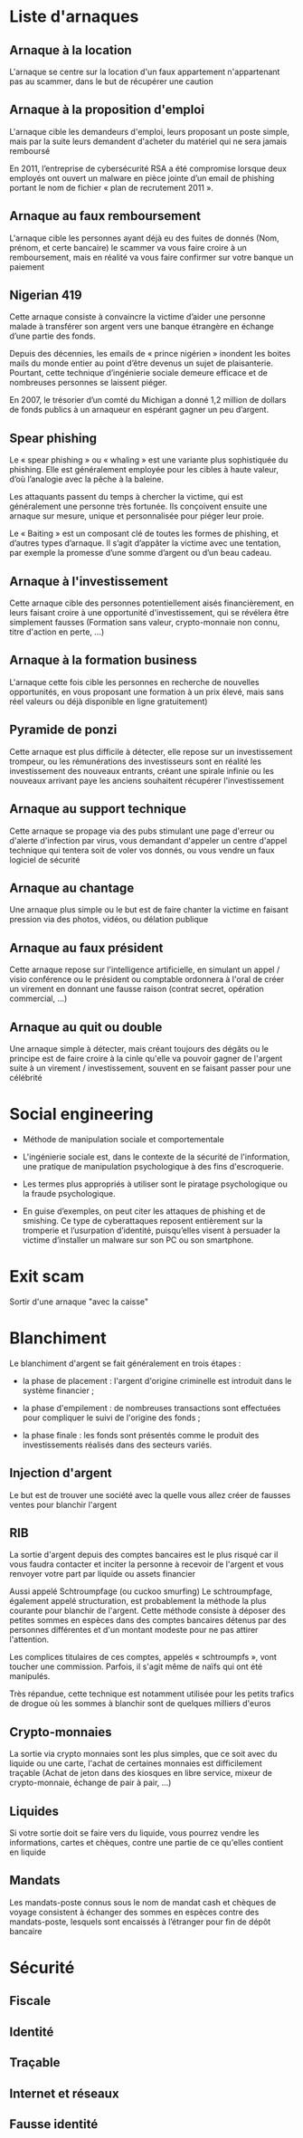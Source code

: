 # Liste d'arnaques

## Arnaque à la location
L'arnaque se centre sur la location d'un faux appartement n'appartenant pas au scammer, dans le but de récupérer une caution

## Arnaque à la proposition d'emploi
L'arnaque cible les demandeurs d'emploi, leurs proposant un poste simple, mais par la suite leurs demandent d'acheter du matériel qui ne sera jamais remboursé

En 2011, l’entreprise de cybersécurité RSA a été compromise lorsque deux employés ont ouvert un malware en pièce jointe d’un email de phishing portant le nom de fichier « plan de recrutement 2011 ».

## Arnaque au faux remboursement
L'arnaque cible les personnes ayant déjà eu des fuites de donnés (Nom, prénom, et certe bancaire)
le scammer va vous faire croire à un remboursement, mais en réalité va vous faire confirmer sur votre banque un paiement

## Nigerian 419
Cette arnaque consiste à convaincre la victime d’aider une personne malade à transférer son argent vers une banque étrangère en échange d’une partie des fonds.

Depuis des décennies, les emails de « prince nigérien » inondent les boites mails du monde entier au point d’être devenus un sujet de plaisanterie. Pourtant, cette technique d’ingénierie sociale demeure efficace et de nombreuses personnes se laissent piéger.

En 2007, le trésorier d’un comté du Michigan a donné 1,2 million de dollars de fonds publics à un arnaqueur en espérant gagner un peu d’argent.

## Spear phishing
Le « spear phishing » ou « whaling » est une variante plus sophistiquée du phishing. Elle est généralement employée pour les cibles à haute valeur, d’où l’analogie avec la pêche à la baleine.

Les attaquants passent du temps à chercher la victime, qui est généralement une personne très fortunée. Ils conçoivent ensuite une arnaque sur mesure, unique et personnalisée pour piéger leur proie.

Le « Baiting » est un composant clé de toutes les formes de phishing, et d’autres types d’arnaque. Il s’agit d’appâter la victime avec une tentation, par exemple la promesse d’une somme d’argent ou d’un beau cadeau.

## Arnaque à l'investissement
Cette arnaque cible des personnes potentiellement aisés financièrement, en leurs faisant croire à une opportunité d'investissement, qui se révélera être simplement fausses (Formation sans valeur, crypto-monnaie non connu, titre d'action en perte, ...)

## Arnaque à la formation business
L'arnaque cette fois cible les personnes en recherche de nouvelles opportunités, en vous proposant une formation à un prix élevé, mais sans réel valeurs ou déjà disponible en ligne gratuitement)

## Pyramide de ponzi
Cette arnaque est plus difficile à détecter, elle repose sur un investissement trompeur, ou les rémunérations des investisseurs sont en réalité les investissement des nouveaux entrants, créant une spirale infinie ou les nouveaux arrivant paye les anciens souhaitent récupérer l'investissement

## Arnaque au support technique
Cette arnaque se propage via des pubs stimulant une page d'erreur ou d'alerte d'infection par virus,  vous demandant d'appeler un centre d'appel technique qui tentera soit de voler vos donnés, ou vous vendre un faux logiciel de sécurité

## Arnaque au chantage
Une arnaque plus simple ou le but est de faire chanter la victime en faisant pression via des photos, vidéos, ou délation publique

## Arnaque au faux président 
Cette arnaque repose sur l'intelligence artificielle, en simulant un appel / visio conférence ou le président ou comptable ordonnera à l'oral de créer un virement en donnant une fausse raison (contrat secret, opération commercial, ...)

## Arnaque au quit ou double
Une arnaque simple à détecter,  mais créant toujours des dégâts ou le principe est de faire croire à la cinle qu'elle va pouvoir gagner de l'argent suite à un virement / investissement, souvent en se faisant passer pour une célébrité

# Social engineering
- Méthode de manipulation sociale et comportementale

- L'ingénierie sociale est, dans le contexte de la sécurité de l'information, une pratique de manipulation psychologique à des fins d'escroquerie. 

- Les termes plus appropriés à utiliser sont le piratage psychologique ou la fraude psychologique.

- En guise d’exemples, on peut citer les attaques de phishing et de smishing. Ce type de cyberattaques reposent entièrement sur la tromperie et l’usurpation d’identité, puisqu’elles visent à persuader la victime d’installer un malware sur son PC ou son smartphone.

# Exit scam
Sortir d'une arnaque "avec la caisse"

# Blanchiment

Le blanchiment d'argent se fait généralement en trois étapes :

- la phase de placement : l'argent d'origine criminelle est introduit dans le système financier ;

- la phase d'empilement : de nombreuses transactions sont effectuées pour compliquer le suivi de l'origine des fonds ;

- la phase finale : les fonds sont présentés comme le produit des investissements réalisés dans des secteurs variés.

## Injection d'argent
Le but est de trouver une société avec la quelle vous allez créer de fausses ventes pour blanchir l'argent

## RIB
La sortie d'argent depuis des comptes bancaires est le plus risqué car il vous faudra contacter et inciter la personne à recevoir de l'argent et vous renvoyer votre part par liquide ou assets financier

Aussi appelé Schtroumpfage (ou cuckoo smurfing)
Le schtroumpfage, également appelé structuration, est probablement la méthode la plus courante pour blanchir de l'argent. Cette méthode consiste à déposer des petites sommes en espèces dans des comptes bancaires détenus par des personnes différentes et d'un montant modeste pour ne pas attirer l'attention. 

Les complices titulaires de ces comptes, appelés « schtroumpfs », vont toucher une commission. Parfois, il s'agit même de naïfs qui ont été manipulés.

Très répandue, cette technique est notamment utilisée pour les petits trafics de drogue où les sommes à blanchir sont de quelques milliers d'euros

## Crypto-monnaies
La sortie via crypto monnaies sont les plus simples, que ce soit avec du liquide ou une carte, l'achat de certaines monnaies est difficilement traçable (Achat de jeton dans des kiosques en libre service, mixeur de crypto-monnaie, échange de pair à pair, ...)

## Liquides
Si votre sortie doit se faire vers du liquide, vous pourrez vendre les informations, cartes et chèques, contre une partie de ce qu'elles contient en liquide

## Mandats
Les mandats-poste connus sous le nom de mandat cash et chèques de voyage consistent à échanger des sommes en espèces contre des mandats-poste, lesquels sont encaissés à l’étranger pour fin de dépôt bancaire

# Sécurité
## Fiscale
## Identité
## Traçable
## Internet et réseaux
## Fausse identité
